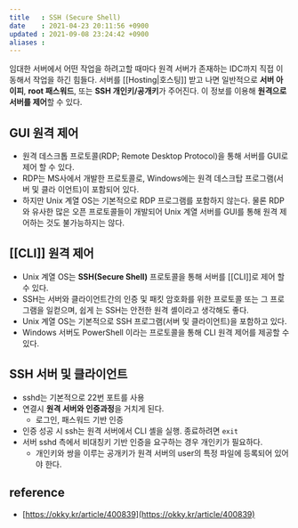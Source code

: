 ```yaml
---
title   : SSH (Secure Shell)
date    : 2021-04-23 20:11:56 +0900
updated : 2021-09-08 23:24:42 +0900
aliases : 
---
```

임대한 서버에서 어떤 작업을 하려고할 때마다 원격 서버가 존재하는 IDC까지 직접 이동해서 작업을 하긴 힘들다. 
서버를 [[Hosting|호스팅]] 받고 나면 일반적으로 **서버 아이피**, **root 패스워드**, 또는 **SSH 개인키/공개키**가 주어진다.  이 정보를 이용해 **원격으로 서버를 제어**할 수 있다. 

## GUI 원격 제어 
- 원격 데스크톱 프로토콜(RDP; Remote Desktop Protocol)을 통해 서버를 GUI로 제어 할 수 있다. 
- RDP는 MS사에서 개발한 프로토콜로, Windows에는 원격 데스크탑 프로그램(서버 및 클라 이언트)이 포함되어 있다.
- 하지만 Unix 계열 OS는 기본적으로 RDP 프로그램를 포함하지 않는다. 물론 RDP와 유사한 많은 오픈 프로토콜들이 개발되어 Unix 계열 서버를 GUI를 통해 원격 제어하는 것도 불가능하지는 않다.

## [[CLI]] 원격 제어 
 - Unix 계열 OS는 **SSH(Secure Shell)** 프로토콜을 통해 서버를 [[CLI]]로 제어 할 수 있다. 
 - SSH는 서버와 클라이언트간의 인증 및 패킷 암호화를 위한 프로토콜 또는 그 프로그램을 일컫으며, 쉽게 는 SSH는 안전한 원격 셸이라고 생각해도 좋다. 
 - Unix 계열 OS는 기본적으로 SSH 프로그램(서버 및 클라이언트)을 포함하고 있다.
 - Windows 서버도 PowerShell 이라는 프로토콜을 통해 CLI 원격 제어를 제공할 수 있다.  

## SSH 서버 및 클라이언트
- sshd는 기본적으로 22번 포트를 사용 
- 연결시 **원격 서버와 인증과정**을 거치게 된다. 
	- 로그인, 패스워드 기반 인증 
- 인증 성공 시 ssh는 원격 서버에서 CLI 셸을 실행. 종료하려면 `exit`
- 서버 sshd 측에서 비대칭키 기반 인증을 요구하는 경우 개인키가 필요하다. 
	- 개인키와 쌍을 이루는 공개키가 원격 서버의 user의 특정 파일에 등록되어 있어야 한다. 

## reference
- [https://okky.kr/article/400839](https://okky.kr/article/400839)
